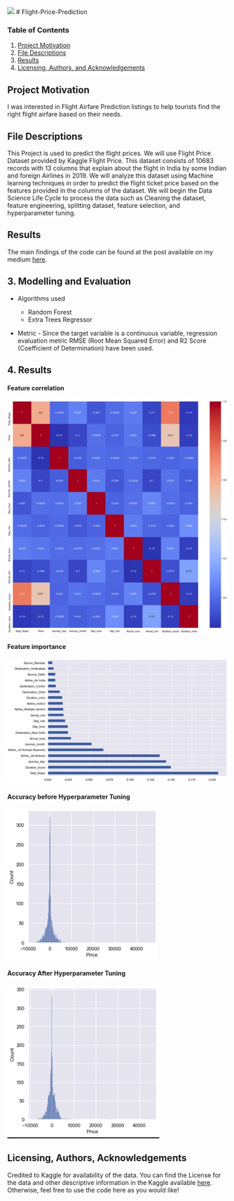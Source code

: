 <img src="http://cliparts.co/cliparts/6iy/oBb/6iyoBbdpT.gif"/>
# Flight-Price-Prediction

### Table of Contents

1. [Project Motivation](#motivation)
2. [File Descriptions](#files)
3. [Results](#results)
4. [Licensing, Authors, and Acknowledgements](#licensing)

## Project Motivation<a name="motivation"></a>

I was interested in Flight Airfare Prediction listings to help tourists find the right flight airfare based on their needs.

## File Descriptions <a name="files"></a>

This Project is used to predict the flight prices. We will use Flight Price Dataset provided by Kaggle Flight Price. This dataset consists of 10683 records with 13 columns that explain about the flight in India by some Indian and foreign Airlines in 2019. We will analyze this dataset using Machine learning techniques in order to predict the flight ticket price based on the features provided in the columns of the dataset. We will begin the Data Science Life Cycle to process the data such as Cleaning the dataset, feature engineering, splitting dataset, feature selection, and hyperparameter tuning.

## Results<a name="results"></a>

The main findings of the code can be found at the post available on my medium [here](https://medium.com/@naiborhujosua/predicting-airfare-price-using-machine-learning-techniques-bf3a13ad07d1).

## 3. Modelling and Evaluation

* Algorithms used
  * Random Forest
  * Extra Trees Regressor


* Metric - Since the target variable is a continuous variable, regression evaluation metric RMSE (Root Mean Squared Error) and R2 Score (Coefficient of Determination) have been used.

## 4. Results

#### Feature correlation
![Feature correlation](https://github.com/naiborhujosua/Flight-Price-Prediction/blob/master/Feature_correlation.jpeg)
#### Feature importance
![Feature importance](https://github.com/naiborhujosua/Flight-Price-Prediction/blob/master/Feature_Importance.jpeg)
#### Accuracy before Hyperparameter Tuning
![Final Comparison](https://github.com/naiborhujosua/Flight-Price-Prediction/blob/master/accuracy_before_tuning.jpeg)
#### Accuracy After Hyperparameter Tuning
![Final Comparison](https://github.com/naiborhujosua/Flight-Price-Prediction/blob/master/accuracy_after_tuning.jpeg)

## Licensing, Authors, Acknowledgements<a name="licensing"></a>

Credited to Kaggle for availability of the data. You can find the License for the data and other descriptive information in the Kaggle available [here](https://www.kaggle.com/nikhilmittal/flight-fare-prediction-mh). Otherwise, feel free to use the code here as you would like! 
